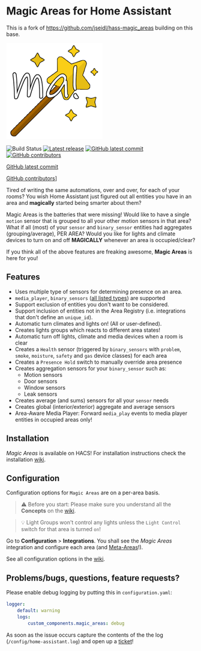 # Magic Areas for Home Assistant

This is a fork of https://github.com/jseidl/hass-magic_areas building on this base.

![Magic Areas](https://raw.githubusercontent.com/home-assistant/brands/master/custom_integrations/magic_areas/icon.png)

![Build Status](https://github.com/pinkfish/hass-simple-magic-areas/actions/workflows/validation.yaml/badge.svg) [![Latest release](https://img.shields.io/github/v/release/pinkfish/hass-simple-magic-areas.svg)](https://github.com/pinkfish/hass-simple-magic-areas/releases) [![GitHub latest commit](https://badgen.net/github/last-commit/pinkfish/hass-simple-magic-areas)](https://github.com/pinkfish/hass-simple-magic-areas/commit/) [![GitHub contributors](https://badgen.net/github/contributors/pinkfish/hass-simple-magic-areas)](https://GitHub.com/pinkfish/hass-simple-magic-areas/graphs/contributors/)


[GitHub latest commit](https://badgen.net/github/last-commit/pinkfish/hass-simple-magic-areas)


[GitHub contributors](https://badgen.net/github/contributors/pinkfish/hass-simple-magic-areas)]

Tired of writing the same automations, over and over, for each of your rooms? You wish Home Assistant just figured out all entities you have in an area and **magically** started being smarter about them? 

Magic Areas is the batteries that were missing! Would like to have a single `motion` sensor that is grouped to all your other motion sensors in that area? What if all (most) of your `sensor` and `binary_sensor` entities had aggregates (grouping/average), PER AREA? Would you like for lights and climate devices to turn on and off **MAGICALLY** whenever an area is occupied/clear?

If you think all of the above features are freaking awesome, **Magic Areas** is here for you!

## Features

* Uses multiple type of sensors for determining presence on an area.
*  `media_player`, `binary_sensors` ([all listed types](https://www.home-assistant.io/integrations/binary_sensor/)) are supported
* Support exclusion of entities you don't want to be considered.
* Support inclusion of entities not in the Area Registry (i.e. integrations that don't define an `unique_id`).
* Automatic turn climates and lights on! (All or user-defined).
* Creates lights groups which reacts to different area states!
* Automatic turn off lights, climate and media devices when a room is clear
* Creates a `Health` sensor (triggered by `binary_sensors` with `problem`, `smoke`, `moisture`, `safety` and `gas` device classes) for each area
* Creates a `Presence Hold` switch to manually override area presence
* Creates aggregation sensors for your `binary_sensor` such as:
  * Motion sensors
  * Door sensors
  * Window sensors
  * Leak sensors
* Creates average (and sums) sensors for all your `sensor` needs
* Creates global (interior/exterior) aggregate and average sensors
* Area-Aware Media Player: Forward `media_play` events to media player entities in occupied areas only!

## Installation

_Magic Areas_ is available on HACS! For installation instructions check the installation [wiki](https://github.com/pinkfish/hass-simple-magic-areas/wiki/Installation).

## Configuration
Configuration options for `Magic Areas` are on a per-area basis.

> ⚠️ Before you start: Please make sure you understand all the **Concepts** on the [wiki](https://github.com/pinkfish/hass-simple-magic-areas/wiki).

> 💡 Light Groups won't control any lights unless the `Light Control` switch for that area is turned `on`!

Go to **Configuration** > **Integrations**. You shall see the *Magic Areas* integration and configure each area (and [Meta-Areas](https://github.com/pinkfish/hass-simple-magic-areas/wiki/Meta-Areas)!). 

See all configuration options in the [wiki](https://github.com/pinkfish/hass-simple-magic-areas/wiki/Configuration).

## Problems/bugs, questions, feature requests?

Please enable debug logging by putting this in `configuration.yaml`:

```yaml
logger:
    default: warning
    logs:
        custom_components.magic_areas: debug
```

As soon as the issue occurs capture the contents of the the log (`/config/home-assistant.log`) and open up a [ticket](https://github.com/pinkfish/hass-simple-magic-areas/issues)!
